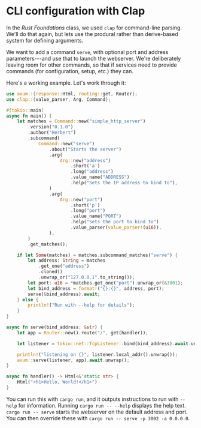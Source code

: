 # CLI configuration with Clap

In the *Rust Foundations* class, we used `clap` for command-line parsing. We'll do that again, but lets use the produral rather than derive-based system for defining arguments.

We want to add a command `serve`, with optional port and address parameters---and use that to launch the webserver. We're deliberately leaving room for other commands, so that if services need to provide commands (for configuration, setup, etc.) they can.

Here's a working example. Let's work through it:

```rust
use axum::{response::Html, routing::get, Router};
use clap::{value_parser, Arg, Command};

#[tokio::main]
async fn main() {
    let matches = Command::new("simple_http_server")
        .version("0.1.0")
        .author("Herbert")
        .subcommand(
            Command::new("serve")
                .about("Starts the server")
                .arg(
                    Arg::new("address")
                        .short('a')
                        .long("address")
                        .value_name("ADDRESS")
                        .help("Sets the IP address to bind to"),
                )
                .arg(
                    Arg::new("port")
                        .short('p')
                        .long("port")
                        .value_name("PORT")
                        .help("Sets the port to bind to")
                        .value_parser(value_parser!(u16)),
                ),
        )
        .get_matches();

    if let Some(matches) = matches.subcommand_matches("serve") {
        let address: String = matches
            .get_one("address")
            .cloned()
            .unwrap_or("127.0.0.1".to_string());
        let port: u16 = *matches.get_one("port").unwrap_or(&3001);
        let bind_address = format!("{}:{}", address, port);
        serve(&bind_address).await;
    } else {
        println!("Run with --help for details");
    }
}

async fn serve(bind_address: &str) {
    let app = Router::new().route("/", get(handler));

    let listener = tokio::net::TcpListener::bind(bind_address).await.unwrap();

    println!("listening on {}", listener.local_addr().unwrap());
    axum::serve(listener, app).await.unwrap();
}

async fn handler() -> Html<&'static str> {
    Html("<h1>Hello, World!</h1>")
}
```

You can run this with `cargo run`, and it outputs instructions to run with `--help` for information. Running `cargo run -- --help` displays the help text. `cargo run -- serve` starts the webserver on the default address and port. You can then override these with `cargo run -- serve -p 3002 -a 0.0.0.0`.